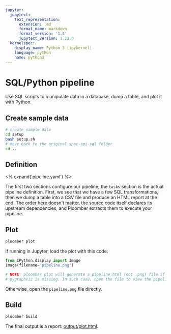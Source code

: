 ```yaml
---
jupyter:
  jupytext:
    text_representation:
      extension: .md
      format_name: markdown
      format_version: '1.3'
      jupytext_version: 1.13.0
  kernelspec:
    display_name: Python 3 (ipykernel)
    language: python
    name: python3
---
```



# SQL/Python pipeline

<!-- start description -->
Use SQL scripts to manipulate data in a database, dump a table, and plot it with Python.
<!-- end description -->


## Create sample data


```bash
# create sample data
cd setup
bash setup.sh
# move back to the original spec-api-sql folder
cd ..
```

## Definition

<% expand('pipeline.yaml') %>

The first two sections configure our pipeline; the `tasks` section is the
actual pipeline definition. First, we see that we have a few SQL transformations,
then we dump a table into a CSV file and produce an HTML report at the end.
The order here doesn't matter, the source code itself declares its upstream dependencies, and Ploomber extracts them to execute your pipeline.


## Plot

```bash
ploomber plot
```

If running in Jupyter, load the plot with this code:

```python
from IPython.display import Image
Image(filename='pipeline.png')

# NOTE: ploomber plot will generate a pipeline.html (not .png) file if
# pygraphviz is missing. In such case, open the file to view the pipeline plot
```

Otherwise, open the `pipeline.png` file directly.


## Build

```bash
ploomber build
```

The final output is a report: [output/plot.html](output/plot.html).
